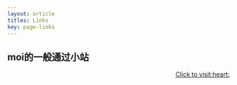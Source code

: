 ```yaml
---
layout: article
titles: Links
key: page-links
---
```


## moi的一般通过小站 

<p align = "right"><a href = https://rain.moimo.me>Click to visit:heart:</a></p>
